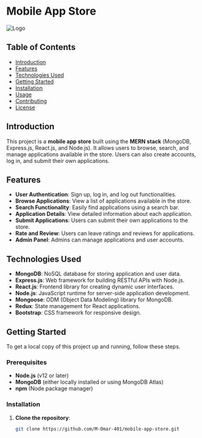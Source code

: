 # Mobile App Store

![Logo](path/to/logo.png) <!-- Replace with your logo or remove this line -->

## Table of Contents
- [Introduction](#introduction)
- [Features](#features)
- [Technologies Used](#technologies-used)
- [Getting Started](#getting-started)
- [Installation](#installation)
- [Usage](#usage)
- [Contributing](#contributing)
- [License](#license)

## Introduction
This project is a **mobile app store** built using the **MERN stack** (MongoDB, Express.js, React.js, and Node.js). It allows users to browse, search, and manage applications available in the store. Users can also create accounts, log in, and submit their own applications.

## Features
- **User Authentication**: Sign up, log in, and log out functionalities.
- **Browse Applications**: View a list of applications available in the store.
- **Search Functionality**: Easily find applications using a search bar.
- **Application Details**: View detailed information about each application.
- **Submit Applications**: Users can submit their own applications to the store.
- **Rate and Review**: Users can leave ratings and reviews for applications.
- **Admin Panel**: Admins can manage applications and user accounts.

## Technologies Used
- **MongoDB**: NoSQL database for storing application and user data.
- **Express.js**: Web framework for building RESTful APIs with Node.js.
- **React.js**: Frontend library for creating dynamic user interfaces.
- **Node.js**: JavaScript runtime for server-side application development.
- **Mongoose**: ODM (Object Data Modeling) library for MongoDB.
- **Redux**: State management for React applications.
- **Bootstrap**: CSS framework for responsive design.

## Getting Started
To get a local copy of this project up and running, follow these steps.

### Prerequisites
- **Node.js** (v12 or later)
- **MongoDB** (either locally installed or using MongoDB Atlas)
- **npm** (Node package manager)

### Installation
1. **Clone the repository**:
   ```bash
   git clone https://github.com/M-Omar-401/mobile-app-store.git
